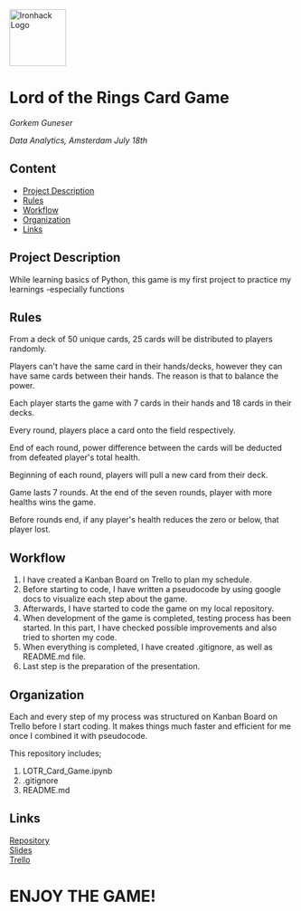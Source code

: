 <img src="https://bit.ly/2VnXWr2" alt="Ironhack Logo" width="100"/>


# Lord of the Rings Card Game
*Gorkem Guneser*

*Data Analytics, Amsterdam July 18th*

## Content
- [Project Description](#project-description)
- [Rules](#rules)
- [Workflow](#workflow)
- [Organization](#organization)
- [Links](#links)

## Project Description

While learning basics of Python, this game is my first project to practice my learnings -especially functions

## Rules
From a deck of 50 unique cards, 25 cards will be distributed to players randomly.

Players can't have the same card in their hands/decks, however they can have same cards between their hands. The reason is that to balance the power.

Each player starts the game with 7 cards in their hands and 18 cards in their decks.

Every round, players place a card onto the field respectively.

End of each round, power difference between the cards will be deducted from defeated player's total health.

Beginning of each round, players will pull a new card from their deck.

Game lasts 7 rounds. At the end of the seven rounds, player with more healths wins the game.

Before rounds end, if any player's health reduces the zero or below, that player lost.

## Workflow
1) I have created a Kanban Board on Trello to plan my schedule.
2) Before starting to code, I have written a pseudocode by using google docs to visualize each step about the game.
3) Afterwards, I have started to code the game on my local repository.
4) When development of the game is completed, testing process has been started. In this part, I have checked possible improvements and also tried to shorten my code.
5) When everything is completed, I have created .gitignore, as well as README.md file.
6) Last step is the preparation of the presentation.

## Organization
Each and every step of my process was structured on Kanban Board on Trello before I start coding. It makes things much faster and efficient for me once I combined it with pseudocode.

This repository includes;
1) LOTR_Card_Game.ipynb
2) .gitignore 
3) README.md


## Links
[Repository](https://github.com/gorkemguneser/LOTR_Card_Game)  
[Slides](https://slides.com/)  
[Trello](https://trello.com/b/PZ0vHoHg/game-project-gorkem)  



# ENJOY THE GAME!
